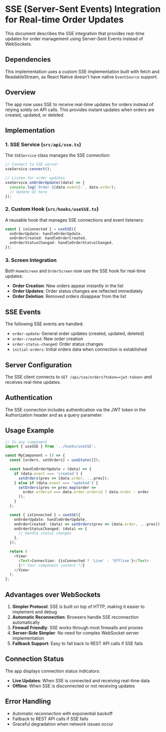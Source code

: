 # SSE (Server-Sent Events) Integration for Real-time Order Updates

This document describes the SSE integration that provides real-time updates for order management using Server-Sent Events instead of WebSockets.

## Dependencies

This implementation uses a custom SSE implementation built with fetch and ReadableStream, as React Native doesn't have native `EventSource` support.

## Overview

The app now uses SSE to receive real-time updates for orders instead of relying solely on API calls. This provides instant updates when orders are created, updated, or deleted.

## Implementation

### 1. SSE Service (`src/api/sse.ts`)

The `SSEService` class manages the SSE connection:

```typescript
// Connect to SSE server
sseService.connect();

// Listen for order updates
sseService.onOrderUpdate((data) => {
  console.log(`Order ${data.event}:`, data.order);
  // Update UI here
});
```

### 2. Custom Hook (`src/hooks/useSSE.ts`)

A reusable hook that manages SSE connections and event listeners:

```typescript
const { isConnected } = useSSE({
  onOrderUpdate: handleOrderUpdate,
  onOrderCreated: handleOrderCreated,
  onOrderStatusChanged: handleOrderStatusChanged,
});
```

### 3. Screen Integration

Both `HomeScreen` and `OrderScreen` now use the SSE hook for real-time updates:

- **Order Creation**: New orders appear instantly in the list
- **Order Updates**: Order status changes are reflected immediately
- **Order Deletion**: Removed orders disappear from the list

## SSE Events

The following SSE events are handled:

- `order-update`: General order updates (created, updated, deleted)
- `order-created`: New order creation
- `order-status-changed`: Order status changes
- `initial-orders`: Initial orders data when connection is established

## Server Configuration

The SSE client connects to `GET /api/sse/orders?token=<jwt-token>` and receives real-time updates.

## Authentication

The SSE connection includes authentication via the JWT token in the Authorization header and as a query parameter.

## Usage Example

```typescript
// In any component
import { useSSE } from '../hooks/useSSE';

const MyComponent = () => {
  const [orders, setOrders] = useState([]);

  const handleOrderUpdate = (data) => {
    if (data.event === 'created') {
      setOrders(prev => [data.order, ...prev]);
    } else if (data.event === 'updated') {
      setOrders(prev => prev.map(order => 
        order.orderid === data.order.orderid ? data.order : order
      ));
    }
  };

  const { isConnected } = useSSE({
    onOrderUpdate: handleOrderUpdate,
    onOrderCreated: (data) => setOrders(prev => [data.order, ...prev]),
    onOrderStatusChanged: (data) => {
      // Handle status changes
    },
  });

  return (
    <View>
      <Text>Connection: {isConnected ? 'Live' : 'Offline'}</Text>
      {/* Your component content */}
    </View>
  );
};
```

## Advantages over WebSockets

1. **Simpler Protocol**: SSE is built on top of HTTP, making it easier to implement and debug
2. **Automatic Reconnection**: Browsers handle SSE reconnection automatically
3. **Firewall Friendly**: SSE works through most firewalls and proxies
4. **Server-Side Simpler**: No need for complex WebSocket server implementation
5. **Fallback Support**: Easy to fall back to REST API calls if SSE fails

## Connection Status

The app displays connection status indicators:
- **Live Updates**: When SSE is connected and receiving real-time data
- **Offline**: When SSE is disconnected or not receiving updates

## Error Handling

- Automatic reconnection with exponential backoff
- Fallback to REST API calls if SSE fails
- Graceful degradation when network issues occur 